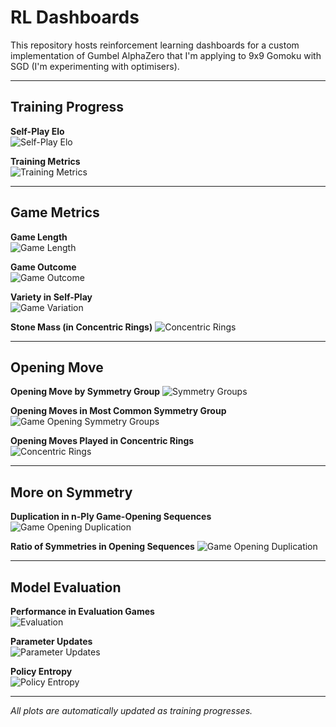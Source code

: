 # RL Dashboards

This repository hosts reinforcement learning dashboards for a custom implementation of Gumbel AlphaZero that I'm applying to 9x9 Gomoku with SGD (I'm experimenting with optimisers).

---

## Training Progress

**Self-Play Elo**  
![Self-Play Elo](plots/elo_vs_states.png)

**Training Metrics**  
![Training Metrics](plots/training_metrics.png)

---

## Game Metrics

**Game Length**  
![Game Length](plots/avg_game_length.png)

**Game Outcome**  
![Game Outcome](plots/avg_outcome.png)

**Variety in Self-Play**  
![Game Variation](plots/unique_plies.png)

**Stone Mass (in Concentric Rings)**
![Concentric Rings](plots/ring_utilisation.png)

---

## Opening Move

**Opening Move by Symmetry Group**
![Symmetry Groups](plots/symmetry_groups.png)

**Opening Moves in Most Common Symmetry Group**
![Game Opening Symmetry Groups](plots/symmetry_discovery.png)

**Opening Moves Played in Concentric Rings**  
![Concentric Rings](plots/ring_utilisation_for_opening_move.png)

---

## More on Symmetry

**Duplication in n-Ply Game-Opening Sequences**  
![Game Opening Duplication](plots/duplication_awareness.png)

**Ratio of Symmetries in Opening Sequences**
![Game Opening Duplication](plots/symmetry_awareness.png)

---

## Model Evaluation

**Performance in Evaluation Games**  
![Evaluation](plots/evaluation_games.png)

**Parameter Updates**  
![Parameter Updates](plots/param_updates.png)

**Policy Entropy**  
![Policy Entropy](plots/policy_entropy.png)

---

_All plots are automatically updated as training progresses._
